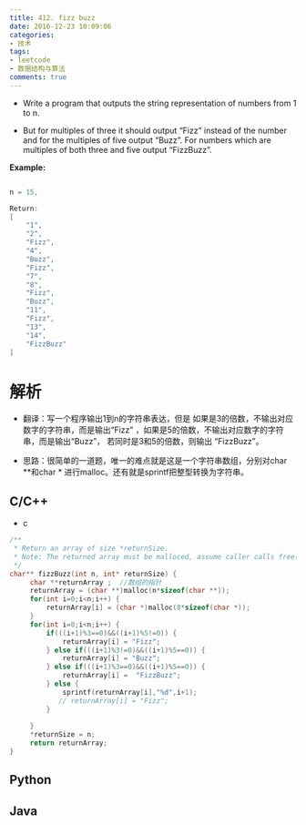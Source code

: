 ```yaml
---
title: 412. fizz buzz
date: 2016-12-23 10:09:06
categories:
- 技术
tags:
- leetcode
- 数据结构与算法
comments: true
---
```


+ Write a program that outputs the string representation of numbers from 1 to n.

+ But for multiples of three it should output “Fizz” instead of the number and for the multiples of five output “Buzz”. For numbers which are multiples of both three and five output “FizzBuzz”.

<b>Example:</b>
```cpp

n = 15,

Return:
[
    "1",
    "2",
    "Fizz",
    "4",
    "Buzz",
    "Fizz",
    "7",
    "8",
    "Fizz",
    "Buzz",
    "11",
    "Fizz",
    "13",
    "14",
    "FizzBuzz"
]
```
# 解析
+ 翻译：写一个程序输出1到n的字符串表达，但是 如果是3的倍数，不输出对应数字的字符串，而是输出“Fizz” ，如果是5的倍数，不输出对应数字的字符串，而是输出“Buzz”， 若同时是3和5的倍数，则输出 “FizzBuzz”。
<!--more-->
+ 思路：很简单的一道题，唯一的难点就是这是一个字符串数组，分别对char **和char * 进行malloc。还有就是sprintf把整型转换为字符串。
## C/C++
+ c

```c
/**
 * Return an array of size *returnSize.
 * Note: The returned array must be malloced, assume caller calls free().
 */
char** fizzBuzz(int n, int* returnSize) {
     char **returnArray ;  //数组的指针
     returnArray = (char **)malloc(n*sizeof(char **));
     for(int i=0;i<n;i++) {
         returnArray[i] = (char *)malloc(8*sizeof(char *));
     }
     for(int i=0;i<n;i++) {
         if(((i+1)%3==0)&&((i+1)%5!=0)) {
             returnArray[i] = "Fizz";
         } else if(((i+1)%3!=0)&&((i+1)%5==0)) {
             returnArray[i] = "Buzz";
         } else if(((i+1)%3==0)&&((i+1)%5==0)) {
             returnArray[i] =  "FizzBuzz";
         } else {
             sprintf(returnArray[i],"%d",i+1);
            // returnArray[i] = "Fizz";
         }
         
     }
     *returnSize = n;
     return returnArray;
}
```
## Python
## Java
